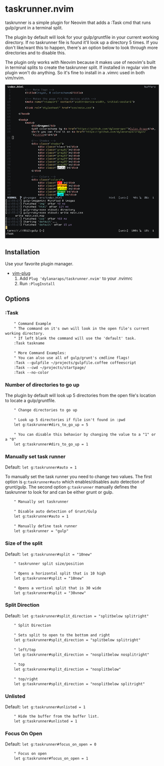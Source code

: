 # taskrunner.nvim

taskrunner is a simple plugin for Neovim that adds a :Task cmd that runs gulp/grunt in a terminal split.

The plugin by default will look for your gulp/gruntfile in your current working directory. If no taskrunner file is found it'll look up a directory 5 times. If you don't like/want this to happen, there's an option below to look through more directories and to disable this.

The plugin only works with Neovim because it makes use of neovim's built in terminal splits to create the taskrunner split. If installed in regular vim the plugin won't do anything. So it's fine to install in a .vimrc used in both vim/nvim.

![Gulp](https://raw.githubusercontent.com/dylanaraps/taskrunner.nvim/master/screenshots/gulp.png)

## Installation

Use your favorite plugin manager.

- [vim-plug](https://github.com/junegunn/vim-plug)
  1. Add `Plug 'dylanaraps/taskrunner.nvim'` to your .nvimrc
  2. Run `:PlugInstall`

## Options

### :Task
```vimL
	" Command Example
	" The command on it's own will look in the open file's current working directory.
	" If left blank the command will use the 'default' task.
	:Task taskname

	" More Command Examples:
	" You can also use all of gulp/grunt's cmdline flags!
	:Task --gulpfile ~/projects/gulpfile.coffee coffeescript
	:Task --cwd ~/projects/startpage/
	:Task --no-color
```

### Number of directories to go up
The plugin by default will look up 5 directories from the open file's location to locate a gulp/gruntfile.

```vimL
	" Change directories to go up

	" Look up 5 directories if file isn't found in :pwd
	let g:taskrunner#dirs_to_go_up = 5

	" You can disable this behavior by changing the value to a "1" or a "0"
	let g:taskrunner#dirs_to_go_up = 1

```

### Manually set task runner
Default: `let g:taskrunner#auto = 1`

To manually set the task runner you need to change two values. The first option is `g:taskrunner#auto` which enables/disables auto detection of grunt/gulp. The second option `g:taskrunner` manually defines the taskrunner to look for and can be either grunt or gulp.

```vimL
	" Manually set taskrunner

	" Disable auto detection of Grunt/Gulp
	let g:taskrunner#auto = 1

	" Manually define task runner
	let g:taskrunner = "gulp"
```

### Size of the split
Default: `let g:taskrunner#split = "10new"`

```vimL
	" taskrunner split size/position

	" Opens a horizontal split that is 10 high
	let g:taskrunner#split = "10new"

	" Opens a vertical split that is 30 wide
	let g:taskrunner#split = "30vnew"
```

### Split Direction
Default: `let g:taskrunner#split_direction = "splitbelow splitright"`

```vimL
	" Split Direction

	" Sets split to open to the bottom and right
	let g:taskrunner#split_direction = "splitbelow splitright"

	" left/top
	let g:taskrunner#split_direction = "nosplitbelow nosplitright"

	" top
	let g:taskrunner#split_direction = "nosplitbelow"

	" top/right
	let g:taskrunner#split_direction = "nosplitbelow splitright"

```

### Unlisted
Default: `let g:taskrunner#unlisted = 1`

```vimL
	" Hide the buffer from the buffer list.
	let g:taskrunner#unlisted = 1
```

### Focus On Open
Default: `let g:taskrunner#focus_on_open = 0`

```vimL
	" Focus on open
	let g:taskrunner#focus_on_open = 1
```
